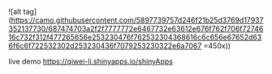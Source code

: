 ![alt tag](https://camo.githubusercontent.com/5897739757d246f21b25d3769d17937352137730/687474703a2f2f7777772e6467732e63612e676f762f706f7274616c732f312f477265656e253230476f762532304368616c6c656e67652d636f6c6f722532302d253230436f7079253230322e6a7067 =450x))

live demo
https://qiwei-li.shinyapps.io/shinyApps
